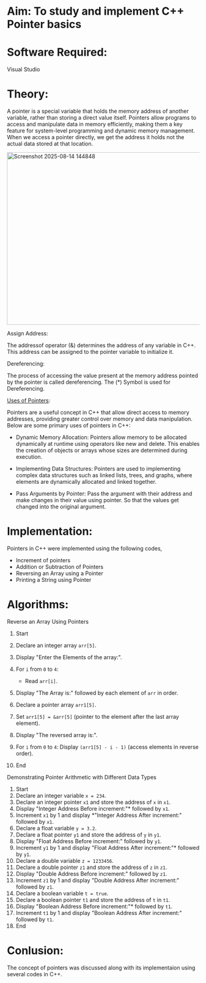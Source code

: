 # Aim: To study and implement C++ Pointer basics
# Software Required:
Visual Studio
# Theory:

A pointer is a special variable that holds the memory address of another variable, rather than storing a direct value itself. Pointers allow programs to access and manipulate data in memory efficiently, making them a key feature for system-level programming and dynamic memory management. When we access a pointer directly, we get the address it holds not the actual data stored at that location.

<img width="900" height="450" alt="Screenshot 2025-08-14 144848" src="https://github.com/user-attachments/assets/4a6f203a-8d58-4acf-97b3-30aa741d3520" />

Assign Address:

The addressof operator (&) determines the address of any variable in C++. This address can be assigned to the pointer variable to initialize it.

Dereferencing:

The process of accessing the value present at the memory address pointed by the pointer is called dereferencing. The (*) Symbol is used for Dereferencing.

<ins>Uses of Pointers</ins>:

Pointers are a useful concept in C++ that allow direct access to memory addresses, providing greater control over memory and data manipulation. Below are some primary uses of pointers in C++:

+ Dynamic Memory Allocation: Pointers allow memory to be allocated dynamically at runtime using operators like new and delete. This enables the creation of objects or arrays whose sizes are determined during execution.

+ Implementing Data Structures: Pointers are used to implementing complex data structures such as linked lists, trees, and graphs, where elements are dynamically allocated and linked together.

+ Pass Arguments by Pointer: Pass the argument with their address and make changes in their value using pointer. So that the values get changed into the original argument.


# Implementation:
Pointers in C++ were implemented using the following codes,
+ Increment of pointers
+ Addition or Subtraction of Pointers
+ Reversing an Array using a Pointer
+ Printing a String using Pointer

# Algorithms:
Reverse an Array Using Pointers

1. Start
2. Declare an integer array `arr[5]`.
3. Display "Enter the Elements of the array:".
4. For `i` from `0` to `4`:

   * Read `arr[i]`.
5. Display "The Array is:" followed by each element of `arr` in order.
6. Declare a pointer array `arr1[5]`.
7. Set `arr1[5] = &arr[5]` (pointer to the element after the last array element).
8. Display "The reversed array is:".
9. For `i` from `0` to `4`:
 Display `(arr1[5] - i - 1)` (access elements in reverse order).
10. End

Demonstrating Pointer Arithmetic with Different Data Types

1. Start
2. Declare an integer variable `x = 234`.
3. Declare an integer pointer `x1` and store the address of `x` in `x1`.
4. Display "Integer Address Before increment:"* followed by `x1`.
5. Increment `x1` by 1 and display *"Integer Address After increment:" followed by `x1`.
6. Declare a float variable `y = 3.2`.
7. Declare a float pointer `y1` and store the address of `y` in `y1`.
8. Display "Float Address Before increment:" followed by `y1`.
9. Increment `y1` by 1 and display "Float Address After increment:"* followed by `y1`.
10. Declare a double variable `z = 1233456`.
11. Declare a double pointer `z1` and store the address of `z` in `z1`.
12. Display "Double Address Before increment:" followed by `z1`.
13. Increment `z1` by 1 and display "Double Address After increment:" followed by `z1`.
14. Declare a boolean variable `t = true`.
15. Declare a boolean pointer `t1` and store the address of `t` in `t1`.
16. Display "Boolean Address Before increment:"* followed by `t1`.
17. Increment `t1` by 1 and display "Boolean Address After increment:" followed by `t1`.
18. End

# Conlusion:
The concept of pointers was discussed along with its implementaion using several codes in C++.
